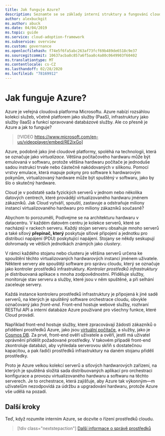 ```yaml
---
title: Jak funguje Azure?
description: Seznamte se se základy interní struktury a fungování cloudové platformy Azure a virtualizace cloudu.
author: alexbuckgit
ms.author: abuck
ms.date: 04/04/2019
ms.topic: guide
ms.service: cloud-adoption-framework
ms.subservice: overview
ms.custom: governance
ms.openlocfilehash: f74e5f6fa5abc263af73fcf69b489de6518c9e37
ms.sourcegitcommit: 10637acba8c857a6f5aa8c4a80c0649903f60402
ms.translationtype: MT
ms.contentlocale: cs-CZ
ms.lasthandoff: 02/28/2020
ms.locfileid: "78169912"
---
```

<!-- markdownlint-disable MD026 -->

# <a name="how-does-azure-work"></a>Jak funguje Azure?

Azure je veřejná cloudová platforma Microsoftu. Azure nabízí rozsáhlou kolekci služeb, včetně platforem jako služby (PaaS), infrastruktury jako služby (IaaS) a funkcí spravované databázové služby. Ale co přesně je Azure a jak to funguje?

<!-- markdownlint-disable MD034 -->

> [!VIDEO https://www.microsoft.com/en-us/videoplayer/embed/RE2ixGo]

Azure, podobně jako jiné cloudové platformy, spoléhá na technologii, která se označuje jako _virtualizace_. Většina počítačového hardwaru může být emulovaná v softwaru, protože většina hardwaru počítače je jednoduše sadou instrukcí trvale nebo částečně nakódovaných v silikonu. Pomocí vrstvy emulace, která mapuje pokyny pro software k hardwarovým pokynům, virtualizovaný hardware může být spuštěný v softwaru, jako by šlo o skutečný hardware.

Cloud je v podstatě sada fyzických serverů v jednom nebo několika datových centrech, které provádějí virtualizovaného hardwaru jménem zákazníků. Jak Cloud vytváří, spouští, zastavuje a odstraňuje miliony instancí virtualizovaného hardwaru pro miliony zákazníků současně?

Abychom to porozuměli, Podívejme se na architekturu hardwaru v datacentru. V každém datovém centru je kolekce serverů, které se nacházejí v rackech serveru. Každý stojan serveru obsahuje mnoho serverů a také síťový **přepínač, který** poskytuje síťové připojení a jednotku pro distribuci napájení (PDU) poskytující napájení. Stojany se někdy seskupují dohromady ve větších jednotkách známých jako _clustery_.

V rámci každého stojanu nebo clusteru je většina serverů určena ke spouštění těchto virtualizovaných hardwarových instancí jménem uživatele. Některé servery ale spouštějí software pro správu cloudu, který se označuje jako kontroler prostředků infrastruktury. _Kontroler prostředků infrastruktury_ je distribuovaná aplikace s mnoha zodpovědnostmi. Přiděluje služby, monitoruje stav serveru a služby, které jsou v něm spuštěné, a při selhání zaceleuje servery.

Každá instance kontroleru prostředků infrastruktury je připojená k jiné sadě serverů, na kterých je spuštěný software orchestrace cloudu, obvykle označovaný jako _front-end_. Front-end hostuje webové služby, rozhraní RESTful API a interní databáze Azure používané pro všechny funkce, které Cloud provádí.

Například front-end hostuje služby, které zpracovávají žádosti zákazníků o přidělení prostředků Azure, jako jsou [virtuální počítače](https://docs.microsoft.com/azure/virtual-machines), a služby, jako je [Cosmos DB](https://docs.microsoft.com/azure/cosmos-db/introduction). Za prvé, front-end ověří uživatele a ověří, jestli má uživatel oprávnění přidělit požadované prostředky. V takovém případě front-end zkontroluje databázi, aby vyhledala serverovou skříň s dostatečnou kapacitou, a pak řadiči prostředků infrastruktury na daném stojanu přidělí prostředky.

Proto je Azure velkou kolekcí serverů a síťových hardwarových zařízení, na kterých je spuštěná složitá sada distribuovaných aplikací pro orchestraci konfigurace a provozu virtualizovaného hardwaru a softwaru na těchto serverech. Je to orchestrace, která zajišťuje, aby Azure tak výkonným&mdash;m uživatelům nezodpovídá za údržbu a upgradování hardwaru, protože Azure vše udělá na pozadí.

## <a name="next-steps"></a>Další kroky

Teď, když rozumíte interním Azure, se dozvíte o řízení prostředků cloudu.

> [!div class="nextstepaction"]
> [Další informace o správě prostředků](../govern/resource-consistency/what-is-governance.md)
